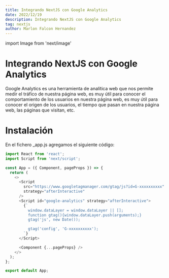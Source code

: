 ```yaml
---
title: Integrando NextJS con Google Analytics
date: 2022/12/19
description: Integrando NextJS con Google Analytics
tag: nextjs
author: Marlon Falcon Hernandez
---
```

import Image from 'next/image'

# Integrando NextJS con Google Analytics
Google Analytics es una herramienta de analítica web que nos permite medir el tráfico de nuestra página web, es muy útil para conocer el comportamiento de los usuarios en nuestra página web, es muy útil para conocer el origen de los usuarios, el tiempo que pasan en nuestra página web, las páginas que visitan, etc.

# Instalación
En el fichero _app.js agregamos el siguiente código:

```js
import React from 'react';
import Script from 'next/script';

const App = ({ Component, pageProps }) => {
  return (
    <>
      <Script
        src="https://www.googletagmanager.com/gtag/js?id=G-xxxxxxxxxx"
        strategy="afterInteractive"
      />
      <Script id="google-analytics" strategy="afterInteractive">
        {`
          window.dataLayer = window.dataLayer || [];
          function gtag(){window.dataLayer.push(arguments);}
          gtag('js', new Date());

          gtag('config', 'G-xxxxxxxxxx');
        `}
      </Script>

      <Component {...pageProps} />
    </>
  );
};

export default App;
```